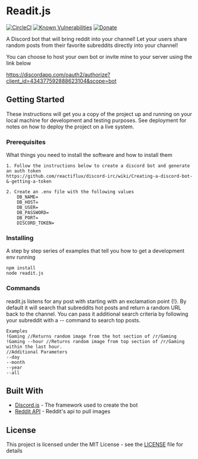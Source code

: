 # Readit.js

[![CircleCI](https://img.shields.io/circleci/project/github/ntkme/github-buttons/master.svg)](https://circleci.com/gh/ntkme/github-buttons)
[![Known Vulnerabilities](https://snyk.io//test/github/peopleoff/readit/badge.svg?targetFile=package.json)](https://snyk.io//test/github/peopleoff/readit?targetFile=package.json)
[![Donate](https://img.shields.io/badge/Donate-PayPal-green.svg)](https://www.paypal.com/cgi-bin/webscr?cmd=_donations&business=XRWZAR4QJHP4C&currency_code=USD&source=url)

A Discord bot that will bring reddit into your channel! Let your users share random posts from their favorite subreddits directly into your channel! 

You can choose to host your own bot or invite mine to your server using the link below 

https://discordapp.com/oauth2/authorize?client_id=434377592888623104&scope=bot

## Getting Started

These instructions will get you a copy of the project up and running on your local machine for development and testing purposes. See deployment for notes on how to deploy the project on a live system.

### Prerequisites

What things you need to install the software and how to install them

```
1. Follow the instructions below to create a discord bot and generate an auth token
https://github.com/reactiflux/discord-irc/wiki/Creating-a-discord-bot-&-getting-a-token

2. Create an .env file with the following values
    DB_NAME=
    DB_HOST=
    DB_USER=
    DB_PASSWORD=
    DB_PORT=
    DISCORD_TOKEN=
```

### Installing

A step by step series of examples that tell you how to get a development env running


```
npm install
node readit.js
```

### Commands

readit.js listens for any post with starting with an exclamation point  {!}. By default it will search that subreddits hot posts and return a random URL back to the channel. You can pass it additional search criteria by following your subreddit with a -- command to search top posts.


```
Examples
!Gaming //Returns random image from the hot section of /r/Gaming
!Gaming --hour //Returns random image from top section of /r/Gaming within the last hour.
//Additional Parameters
--day
--month
--year
--all
```

## Built With

* [Discord.js](https://discord.js.org/#/) - The framework used to create the bot
* [Reddit API](https://www.reddit.com/dev/api/) - Reddit's api to pull images

## License

This project is licensed under the MIT License - see the [LICENSE](LICENSE) file for details
